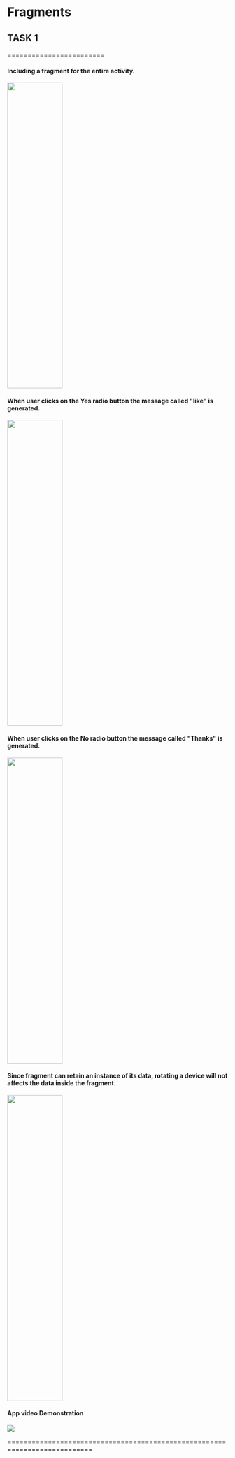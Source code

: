 Fragments
======================
## TASK 1
========================
#### Including a fragment for the entire activity.
<img height="700" width="50%" src="screenshots/screenshot1.png">

#### When user clicks on the Yes radio button the message called "like" is generated.
<img height="700" width="50%" src="screenshots/screenshot2.png">

#### When user clicks on the No radio button the message called "Thanks" is generated.
<img height="700" width="50%" src="screenshots/screenshot3.png">

#### Since fragment can retain an instance of its data, rotating a device will not affects the data inside the fragment.
<img height="700" width="50%" src="screenshots/screenshot4.png">

#### App video Demonstration
![](./video.gif)

===========================================================================